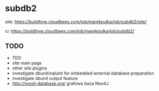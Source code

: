 subdb2
======

site:
https://buildhive.cloudbees.com/job/marekpulka/job/subdb2/site/

ci:
https://buildhive.cloudbees.com/job/marekpulka/job/subdb2/

TODO
----
- TDD
- site main page
- other site plugins
- investigate dbunit/sqlunit for embedded external database preparation
- investigate dbunit output feature
- http://nosql-database.org/ grafowa baza Neo4J
